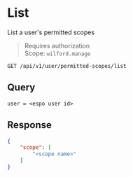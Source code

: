 # List
List a user's permitted scopes

>Requires authorization  
>Scope: `wilford.manage`

`GET /api/v1/user/permitted-scopes/list`

## Query
```
user = <espo user id>
```

## Response
```json
{
    "scope": [
        "<scope name>"
    ]
}
```